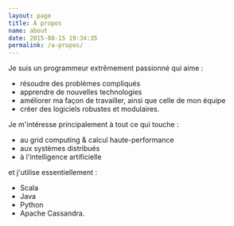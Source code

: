 ```yaml
---
layout: page
title: À propos
name: about
date: 2015-08-15 19:34:35
permalink: /a-propos/
---
```


Je suis un programmeur extrêmement passionné qui aime :

* résoudre des problèmes compliqués
* apprendre de nouvelles technologies
* améliorer ma façon de travailler, ainsi que celle de mon équipe
* créer des logiciels robustes et modulaires.

Je m'intéresse principalement à tout ce qui touche :

* au grid computing & calcul haute-performance
* aux systèmes distribués
* à l'intelligence artificielle

et j'utilise essentiellement :

* Scala
* Java
* Python
* Apache Cassandra.
